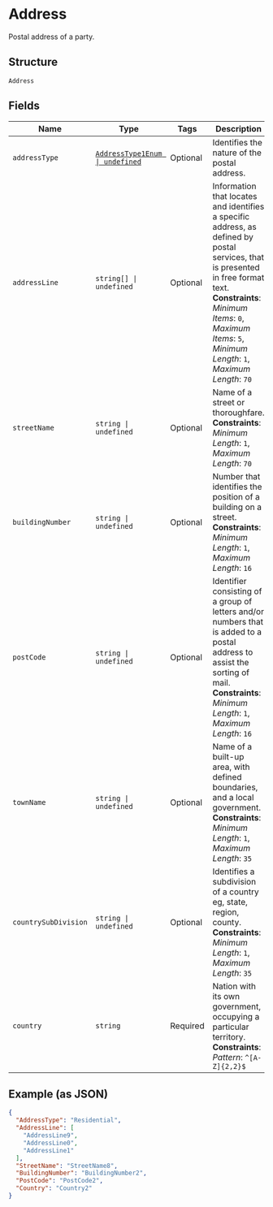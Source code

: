 
# Address

Postal address of a party.

## Structure

`Address`

## Fields

| Name | Type | Tags | Description |
|  --- | --- | --- | --- |
| `addressType` | [`AddressType1Enum \| undefined`](../../doc/models/address-type-1-enum.md) | Optional | Identifies the nature of the postal address. |
| `addressLine` | `string[] \| undefined` | Optional | Information that locates and identifies a specific address, as defined by postal services, that is presented in free format text.<br>**Constraints**: *Minimum Items*: `0`, *Maximum Items*: `5`, *Minimum Length*: `1`, *Maximum Length*: `70` |
| `streetName` | `string \| undefined` | Optional | Name of a street or thoroughfare.<br>**Constraints**: *Minimum Length*: `1`, *Maximum Length*: `70` |
| `buildingNumber` | `string \| undefined` | Optional | Number that identifies the position of a building on a street.<br>**Constraints**: *Minimum Length*: `1`, *Maximum Length*: `16` |
| `postCode` | `string \| undefined` | Optional | Identifier consisting of a group of letters and/or numbers that is added to a postal address to assist the sorting of mail.<br>**Constraints**: *Minimum Length*: `1`, *Maximum Length*: `16` |
| `townName` | `string \| undefined` | Optional | Name of a built-up area, with defined boundaries, and a local government.<br>**Constraints**: *Minimum Length*: `1`, *Maximum Length*: `35` |
| `countrySubDivision` | `string \| undefined` | Optional | Identifies a subdivision of a country eg, state, region, county.<br>**Constraints**: *Minimum Length*: `1`, *Maximum Length*: `35` |
| `country` | `string` | Required | Nation with its own government, occupying a particular territory.<br>**Constraints**: *Pattern*: `^[A-Z]{2,2}$` |

## Example (as JSON)

```json
{
  "AddressType": "Residential",
  "AddressLine": [
    "AddressLine9",
    "AddressLine0",
    "AddressLine1"
  ],
  "StreetName": "StreetName8",
  "BuildingNumber": "BuildingNumber2",
  "PostCode": "PostCode2",
  "Country": "Country2"
}
```

